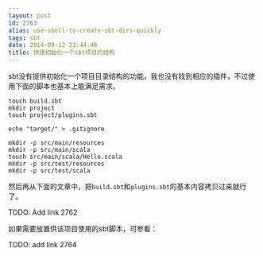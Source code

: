 ```yaml
---
layout: post
id: 2763
alias: use-shell-to-create-sbt-dirs-quickly
tags: sbt
date: 2014-09-12 23:44:48
title: 快速初始化一个sbt项目的结构
---
```


sbt没有提供初始化一个项目目录结构的功能，我也没有找到相应的插件，不过使用下面的脚本也基本上能满足需求。

```shell
touch build.sbt
mkdir project
touch project/plugins.sbt

echo "target/" > .gitignore

mkdir -p src/main/resources
mkdir -p src/main/scala
touch src/main/scala/Hello.scala
mkdir -p src/test/resources
mkdir -p src/test/scala
```

然后再从下面的文章中，把`build.sbt`和`plugins.sbt`的基本内容拷贝过来就行了。

TODO: Add link 2762

如果需要放置供该项目使用的sbt脚本，可参看：

TODO: add link 2764